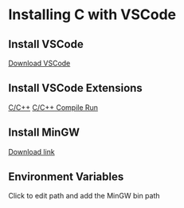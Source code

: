 # Installing C with VSCode

## Install VSCode

[Download VSCode](https://code.visualstudio.com/Download)

## Install VSCode Extensions

[C/C++](https://marketplace.visualstudio.com/items?itemName=ms-vscode.cpptools)
[C/C++ Compile Run](https://marketplace.visualstudio.com/items?itemName=danielpinto8zz6.c-cpp-compile-run)

## Install MinGW

[Download link](https://osdn.net/projects/mingw/releases/)

## Environment Variables

Click to edit path and add the MinGW bin path
